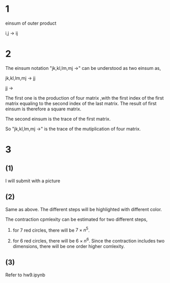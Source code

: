 # 1

einsum of outer product

i,j -> ij

# 2

The einsum notation "jk,kl,lm,mj ->" can be understood as two einsum as,

jk,kl,lm,mj -> jj

jj -> 

The first one is the production of four matrix ,with the first index of the first matrix equaling to the second index of the last matrix. The result of first einsum is therefore a square matrix.

The second einsum is the trace of the first matrix.

So "jk,kl,lm,mj ->" is the trace of the mutiplication of four matrix.

# 3

## (1)

I will submit with a picture

## (2)

Same as above. The different steps will be highlighted with different color.

The contraction cpmlexity can be estimated for two different steps,

1. for 7 red circles, there will be $7\times n^5$.

2. for 6 red circles, there will be $6\times n^6$. Since the contraction includes two dimensions, there will be one order higher comlexity.

## (3)

Refer to hw9.ipynb
